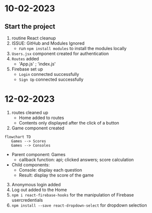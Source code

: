 # 10-02-2023
## Start the project
1. routine React cleanup  
2. ISSUE: GitHub and Modules Ignored
   - run `npm install modules` to install the modules locally 
3. `Users.jsx` component created for authentication
4. `Routes` added 
   - 'App.js' ; 'index.js' 
5. Firebase set up
   - `Login` connected successfully
   - `Sign Up` connected successfully

# 12-02-2023
1. routes cleaned up 
   - Home added to routes
   - Contents only displayed after the click of a button 
2. Game component created
```mermaid
flowchart TD
   Games --> Scores 
   Games --> Consoles 
```
   - Parent component: Games 
     - callback function: api; clicked answers; score calculation 
   - Child components:
     - Console: display each question 
     - Result: display the score of the game
3. Anonymous login added 
4. Log out added to the Home 
5. `npm i react-firebase-hooks` for the manipulation of Firebase usercredentials 
6. `npm install --save react-dropdown-select` for dropdown selection